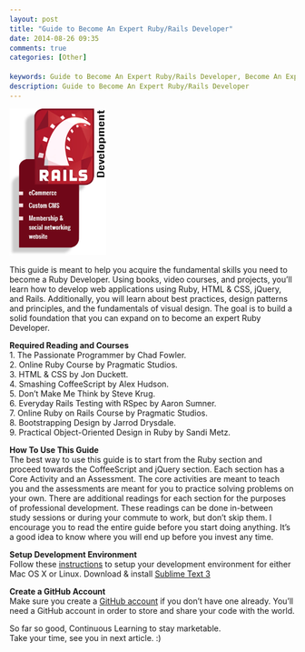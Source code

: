 ```yaml
---
layout: post
title: "Guide to Become An Expert Ruby/Rails Developer"
date: 2014-08-26 09:35
comments: true
categories: [Other]

keywords: Guide to Become An Expert Ruby/Rails Developer, Become An Expert Ruby/Rails, Ruby, Rails, Ruby on Rails, Ruby Developer, Rails Developer, Ruby on Rails Developer, Cambodia Ruby Developer, Cambodia Ruby on Rails Developer
description: Guide to Become An Expert Ruby/Rails Developer
---
```


<p>
  <img src="/images/guide_ruby_rails_developer.png" width="170" />
</p>

<p>
  This guide is meant to help you acquire the fundamental skills you need to become a Ruby Developer. Using books, video courses, and projects, you’ll learn how to develop web applications using Ruby, HTML & CSS, jQuery, and Rails. Additionally, you will learn about best practices, design patterns and principles, and the fundamentals of visual design. The goal is to build a solid foundation that you can expand on to become an expert Ruby Developer.
</p>

<p>
  <strong>Required Reading and Courses</strong><br/>
  1. The Passionate Programmer by Chad Fowler.<br/>
  2. Online Ruby Course by Pragmatic Studios.<br/>
  3. HTML & CSS by Jon Duckett.<br/>
  4. Smashing CoffeeScript by Alex Hudson.<br/>
  5. Don’t Make Me Think by Steve Krug.<br/>
  6. Everyday Rails Testing with RSpec by Aaron Sumner.<br/>
  7. Online Ruby on Rails Course by Pragmatic Studios.<br/>
  8. Bootstrapping Design by Jarrod Drysdale.<br/>
  9. Practical Object-Oriented Design in Ruby by Sandi Metz.
</p>

<p>
  <strong>How To Use This Guide</strong><br/>
  The best way to use this guide is to start from the Ruby section and proceed towards the CoffeeScript and jQuery section. Each section has a Core Activity and an Assessment. The core activities are meant to teach you and the assessments are meant for you to practice solving problems on your own. There are additional readings for each section for the purposes of professional development. These readings can be done in-between study sessions or during your commute to work, but don’t skip them.  I encourage you to read the entire guide before you start doing anything. It’s a good idea to know where you will end up before you invest any time.
</p>

<p>
  <strong>Setup Development Environment</strong><br/>
  Follow these <a href="https://github.com/thoughtbot/laptop" target="_blank">instructions</a> to setup your development environment for either Mac OS X or Linux. Download & install <a href="http://www.sublimetext.com/3" target="_blank">Sublime Text 3</a>
</p>

<p>
  <strong>Create a GitHub Account</strong><br/>
  Make sure you create a <a href="https://github.com/" target="_blank">GitHub account</a> if you don’t have one already. You’ll need a GitHub account in order to store and share your code with the world.
</p>

<p>
  So far so good, Continuous Learning to stay marketable.<br/>
  Take your time, see you in next article. :)
</p>